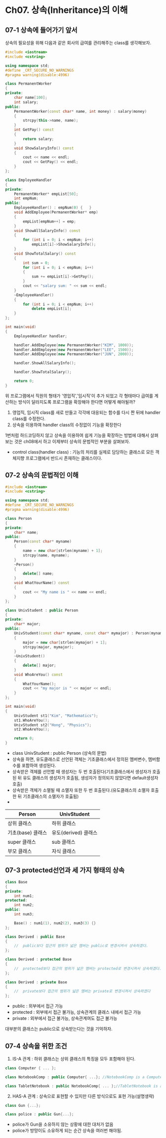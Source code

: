 Ch07. 상속(Inheritance)의 이해
================
07-1 상속에 들어가기 앞서
------------
상속의 필요성을 위해 다음과 같은 회사의 급여를 관리해주는 class를 생각해보자.
```c++
#include <iostream>
#include <cstring>

using namespace std;
#define _CRT_SECURE_NO_WARNINGS
#pragma warning(disable:4996)

class PermanentWorker
{
private:
	char name[100];
	int salary;
public:
	PermanentWorker(const char* name, int money) : salary(money)
	{
		strcpy(this->name, name);
	}
	int GetPay() const
	{
		return salary;
	}
	void ShowSalaryInfo() const
	{
		cout << name << endl;
		cout << GetPay() << endl;
	}
};

class EmployeeHandler
{
private:
	PermanentWorker* empList[50];
	int empNum;
public:
	EmployeeHandler() : empNum(0) {   }
	void AddEmployee(PermanentWorker* emp)
	{
		empList[empNum++] = emp;
	}
	void ShowAllSalaryInfo() const
	{
		for (int i = 0; i < empNum; i++)
			empList[i]->ShowSalaryInfo();
	}
	void ShowTotalSalary() const
	{
		int sum = 0;
		for (int i = 0; i < empNum; i++)
		{
			sum += empList[i]->GetPay();
		}
		cout << "salary sum: " << sum << endl;
	}
	~EmployeeHandler()
	{
		for (int i = 0; i < empNum; i++)
			delete empList[i];
	}
};

int main(void)
{
	EmployeeHandler handler;

	handler.AddEmployee(new PermanentWorker("KIM", 1000));
	handler.AddEmployee(new PermanentWorker("LEE", 1500));
	handler.AddEmployee(new PermanentWorker("JUN", 2000));

	handler.ShowAllSalaryInfo();

	handler.ShowTotalSalary();

	return 0;
}
```
위 프로그램에서 직원의 형태가 '영업직','임시직'이 추가 되었고 각 형태마다 급여를 계산하는 방식이 달라지도록 프로그램을 확장해야 한다면 어떻게 해야될까?
1. 영업직, 임시직 class를 새로 만들고 각각에 대응되는 함수를 다시 짠 뒤에 handler class를 수정한다.
2. 상속을 이용하여 handler class의 수정없이 기능을 확장한다   

1번처럼 하드코딩하지 않고 상속을 이용하여 쉽게 기능을 확장하는 방법에 대해서 살펴보는 것은 ch08에서 하고 이제부터 상속의 문법적인 부분을 살펴보자.
* control class(handler class) :  기능의 처리를 실제로 담당하는 클래스로 모든 객체지향 프로그램에서 반드시 존재하는 클래스이다.

07-2 상속의 문법적인 이해
---------------
```c++
#include <iostream>
#include <cstring>

using namespace std;
#define _CRT_SECURE_NO_WARNINGS
#pragma warning(disable:4996)

class Person
{
private:
	char* name;
public:
	Person(const char* myname)
	{
		name = new char[strlen(myname) + 1];
		strcpy(name, myname);
	}
	~Person()
	{
		delete[] name;
	}
	void WhatYourName() const
	{
		cout << "My name is " << name << endl;
	}
};

class UnivStudent : public Person
{
private:
	char* major;
public:
	UnivStudent(const char* myname, const char* mymajor) : Person(myname)
	{
		major = new char[strlen(mymajor) + 1];
		strcpy(major, mymajor);
	}
	~UnivStudent()
	{
		delete[] major;
	}
	void WhoAreYou() const
	{
		WhatYourName();
		cout << "my major is " << major << endl;
	}
};

int main(void)
{
	UnivStudent st1("Kim", "Mathematics");
	st1.WhoAreYou();
	UnivStudent st2("Hong", "Physics");
	st2.WhoAreYou();

	return 0;
}
```
- class UnivStudent : public Person (상속의 문법)
- 상속을 하면,  유도클래스로 선언된 객체는 기초클래스에서 정의된 멤버변수, 멤버함수를 포함하여 생성된다.
- 상속받은 객체를 선언할 때 생성자는 두 번 호출된다(기초클래스에서 생성자가 호출 된 뒤 유도 클래스의 생성자가 호출됨, 생성자가 정의되지 않았다면 default생성자 호출)
- 상속받은 객체가 소멸될 때 소멸자 또한 두 번 호출된다.(유도클래스의 소멸자 호출 한 뒤 기초클래스의 소멸자가 호춣됨)
- 
|Person|UnivStudent|
|------|-----------|
|상위 클래스|하위 클래스|
|기초(base) 클래스|유도(derived) 클래스|
|super 클래스|sub 클래스|
|부모 클래스|자식 클래스|

07-3 protected선언과 세 가지 형태의 상속
----------------------
```c++
class Base
{
private:
	int num1;
protected:
	int num2;
public:
	int num3;

	Base() : num1(1), num2(2), num3(3) {}
};

class Derived : public Base
{
	//  public보다 접근의 범위가 넓은 멤버는 public로 변경시켜서 상속하겠다.
};

class Derived : protected Base
{
	//  protected보다 접근의 범위가 넓은 멤버는 protected로 변경시켜서 상속하겠다.
};

class Derived : private Base
{
	//  private보다 접근의 범위가 넓은 멤버는 private로 변경시켜서 상속하겠다
};
```
- public : 외부에서 접근 가능
- protected : 외부에서 접근 불가능, 상속관계의 클래스 내에서 접근 가능
- private : 외부에서 접근 불가능, 상속관계여도 접근 불가능

대부분의 클래스는 public으로 상속받는다는 것을 기억하자.

07-4 상속을 위한 조건
---------------
1. IS-A 관계 : 하위 클래스는 상위 클래스의 특징을 모두 포함해야 된다.
```c++
class Computer { ... };

class NotebookComp : public Computer{ ...}; //NotebookComp is a Computer

class TabletNotebook : public NotebookComp{ ... };//TabletNotebook is a NotebookComp
```
2. HAS-A 관계 : 상속으로 표현할 수 있지만 다른 방식으로도 표현 가능(설명생략)
```c++
class Gun {...};

class police : public Gun{...};
```
- police가 Gun을 소유하지 않는 상황에 대한 대처가 없음
- police가 방망이도 소유하게 되는 순간 상속을 여러번 해야됨.

